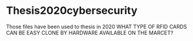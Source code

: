 # Thesis2020cybersecurity
Those files have been used to thesis in 2020 WHAT TYPE OF RFID CARDS CAN BE EASY CLONE BY HARDWARE AVAILABLE ON THE MARCET?
